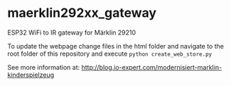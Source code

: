 # maerklin292xx_gateway
ESP32 WiFi to IR gateway for Märklin 29210

To update the webpage change files in the html folder and navigate to the root folder of this repository and execute 
````python create_web_store.py````

See more information at: http://blog.io-expert.com/modernisiert-marklin-kinderspielzeug
